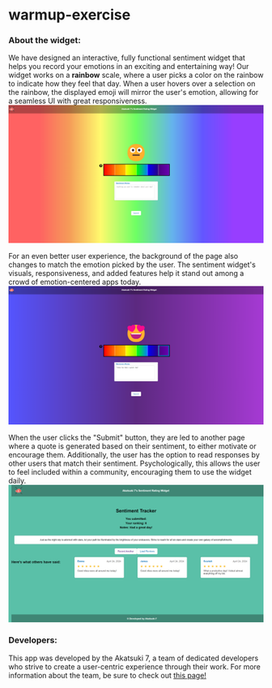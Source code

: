# warmup-exercise

### About the widget:
We have designed an interactive, fully functional sentiment widget that helps you record your emotions in an exciting and entertaining way! Our widget works on a **rainbow** scale, where a user picks a color on the rainbow to indicate how they feel that day. When a user hovers over a selection on the rainbow, the displayed emoji will mirror the user's emotion, allowing for a seamless UI with great responsiveness. 
![Picture of the widget](res/Sentiment%20Widget%201.png)

For an even better user experience, the background of the page also changes to match the emotion picked by the user. The sentiment widget's visuals, responsiveness, and added features help it stand out among a crowd of emotion-centered apps today. 
![Picture of the widget when hovered over](res/Sentiment%20Widget%202.png)

When the user clicks the "Submit" button, they are led to another page where a quote is generated based on their sentiment, to either motivate or encourage them. Additionally, the user has the option to read responses by other users that match their sentiment. Psychologically, this allows the user to feel included within a community, encouraging them to use the widget daily. 
![Picture of the second screen](res/Second%20Screen.png)

### Developers:
This app was developed by the Akatsuki 7, a team of dedicated developers who strive to create a user-centric experience through their work. For more information about the team, be sure to check out [this page!](https://github.com/cse110-sp24-group7/cse110-sp24-group7/blob/main/admin/team.md)